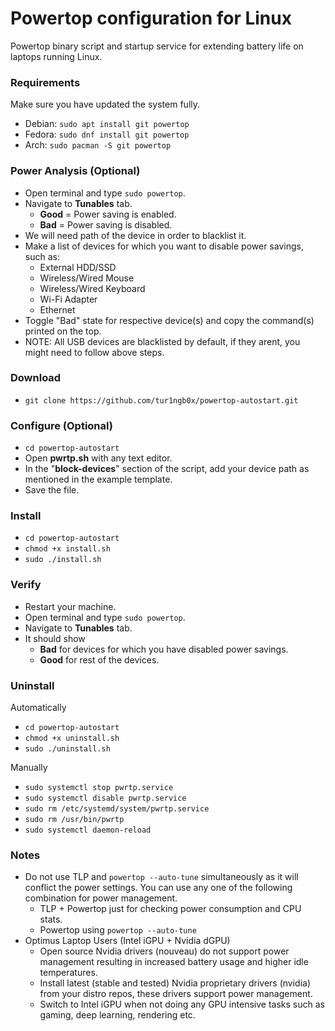 
# Powertop configuration for Linux

Powertop binary script and startup service for extending battery life on laptops running Linux.

### Requirements
Make sure you have updated the system fully.
* Debian: `sudo apt install git powertop`
* Fedora: `sudo dnf install git powertop`
* Arch: `sudo pacman -S git powertop`

### Power Analysis (Optional)
* Open terminal and type `sudo powertop`.
* Navigate to **Tunables** tab.
    * **Good** = Power saving is enabled.
    * **Bad** = Power saving is disabled.
* We will need path of the device in order to blacklist it.
* Make a list of devices for which you want to disable power savings, such as:
	* External HDD/SSD
    * Wireless/Wired Mouse
    * Wireless/Wired Keyboard
    * Wi-Fi Adapter
    * Ethernet
* Toggle "Bad" state for respective device(s) and copy the command(s) printed on the top.
* NOTE: All USB devices are blacklisted by default, if they arent, you might need to follow above steps.


### Download
* `git clone https://github.com/tur1ngb0x/powertop-autostart.git`

### Configure (Optional)
* `cd powertop-autostart`
* Open **pwrtp.sh** with any text editor.
* In the "**block-devices**" section of the script, add your device path as mentioned in the example template.
* Save the file.

### Install
* `cd powertop-autostart`
* `chmod +x install.sh`
* `sudo ./install.sh`

### Verify
* Restart your machine.
* Open terminal and type `sudo powertop`.
* Navigate to **Tunables** tab.
* It should show
    * **Bad** for devices for which you have disabled power savings.
    * **Good** for rest of the devices.

### Uninstall
Automatically
* `cd powertop-autostart`
* `chmod +x uninstall.sh`
* `sudo ./uninstall.sh`

Manually
* `sudo systemctl stop pwrtp.service`
* `sudo systemctl disable pwrtp.service`
* `sudo rm /etc/systemd/system/pwrtp.service`
* `sudo rm /usr/bin/pwrtp`
* `sudo systemctl daemon-reload`

### Notes
* Do not use TLP and `powertop --auto-tune` simultaneously as it will conflict the power settings. You can use any one of the following combination for power management.
    * TLP + Powertop just for checking power consumption and CPU stats.
    * Powertop using `powertop --auto-tune`
* Optimus Laptop Users (Intel iGPU + Nvidia dGPU)
	* Open source Nvidia drivers (nouveau) do not support power management resulting in increased battery usage and higher idle temperatures.
	* Install latest (stable and tested) Nvidia proprietary drivers (nvidia) from your distro repos, these drivers support power management.
	* Switch to Intel iGPU when not doing any GPU intensive tasks such as gaming, deep learning, rendering etc.
